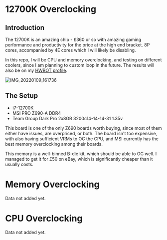 # 12700K Overclocking

## Introduction

The 12700K is an amazing chip - £360 or so with amazing gaming performance and productivity for the price at the high end bracket. 8P cores, accompanied by 4E cores which I will likely be disabling.

In this repo, I will be CPU and memory overclocking, and testing on different coolers, since I am planning to custom loop in the future. The results will also be on my [HWBOT profile](https://hwbot.org/user/ozone_3950/).

![IMG_20220109_161736](https://user-images.githubusercontent.com/91910634/152011475-1678cf3f-a2fd-408a-b2d5-892925c9611e.jpg)


## The Setup

- i7-12700K
- MSI PRO Z690-A DDR4
- Team Group Dark Pro 2x8GB 3200c14-14-14-31 1.35v

This board is one of the only Z690 boards worth buying, since most of them either have issues, are overpriced, or both. The board isn't too expensive, with also having sufficient VRMs to OC the CPU, and MSI currently has the best memory overclocking among their boards.

This memory is a well-binned B-die kit, which should be able to OC well. I managed to get it for £50 on eBay, which is significantly cheaper than it usually costs.


# Memory Overclocking

Data not added yet.

# CPU Overclocking

Data not added yet.
